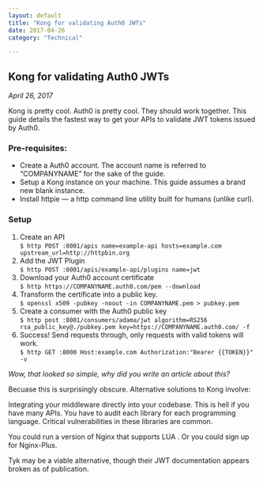```yaml
---
layout: default
title: "Kong for validating Auth0 JWTs"
date: 2017-04-26
category: "Technical"

---
```

<section id="article">
    <h2>Kong for validating Auth0 JWTs</h2>
    <p><em>April 26, 2017</em></p>
    <p>Kong is pretty cool. Auth0 is pretty cool. They should work together. This guide details the fastest way to get your APIs to validate JWT tokens issued by Auth0.</p>
    <h3>Pre-requisites:</h3>
    <ul>
        <li>Create a Auth0 account. The account name is referred to “COMPANYNAME” for the sake of the guide.</li>
        <li>Setup a Kong instance on your machine. This guide assumes a brand new blank instance.</li>
        <li>Install httpie — a http command line utility built for humans (unlike curl).</li>
    </ul>
    <h3>Setup</h3>
    <ol>
        <li>Create an API<br><code>$ http POST :8001/apis name=example-api hosts=example.com upstream_url=http://httpbin.org</code></li>
        <li>Add the JWT Plugin<br><code>$ http POST :8001/apis/example-api/plugins name=jwt</code></li>
        <li>Download your Auth0 account certificate<br><code>$ http https://COMPANYNAME.auth0.com/pem --download</code></li>
        <li>Transform the certificate into a public key.<br><code>$ openssl x509 -pubkey -noout -in COMPANYNAME.pem > pubkey.pem</code></li>
        <li>Create a consumer with the Auth0 public key<br><code>$ http post :8001/consumers/adama/jwt algorithm=RS256 rsa_public_key@./pubkey.pem key=https://COMPANYNAME.auth0.com/ -f</code></li>
        <li>Success! Send requests through, only requests with valid tokens will work.<br><code>$ http GET :8000 Host:example.com Authorization:"Bearer {{TOKEN}}" -v</code></li>
    </ol>
    <p><em>Wow, that looked so simple, why did you write an article about this?</em></p>
    <p>Becuase this is surprisingly obscure. Alternative solutions to Kong involve:</p>
    <p>Integrating your middleware directly into your codebase. This is hell if you have many APIs. You have to audit each library for each programming language. Critical vulnerabilities in these libraries are common.</p>
    <p>You could run a version of Nginx that supports LUA . Or you could sign up for Nginx-Plus.</p>
    <p>Tyk may be a viable alternative, though their JWT documentation appears broken as of publication.</p>
</section>
